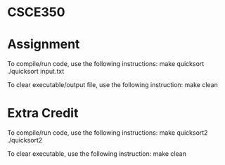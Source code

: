 # CSCE350
# Assignment
To compile/run code, use the following instructions:
    make quicksort
    ./quicksort input.txt

To clear executable/output file, use the following instruction:
    make clean

# Extra Credit
To compile/run code, use the following instructions:
    make quicksort2
    ./quicksort2

To clear executable, use the following instruction:
    make clean

